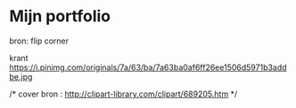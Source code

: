 # Mijn portfolio

<a href="https://dribbble.com/shots/15774489-The-Geisha-of-Gion-book-landing-page-interaction?utm_source=Clipboard_Shot&utm_campaign=ui_migulko&utm_content=The%20Geisha%20of%20Gion%20book%20landing%20page%20interaction&utm_medium=Social_Share&utm_source=Clipboard_Shot&utm_campaign=ui_migulko&utm_content=The%20Geisha%20of%20Gion%20book%20landing%20page%20interaction&utm_medium=Social_Share" ></a>

<a href="https://dribbble.com/shots/9914190-Storybook-of-Franklinford-Animated-Book-Wordpress-Theme?utm_source=Clipboard_Shot&utm_campaign=VV-Machine&utm_content=Storybook%20of%20Franklinford%20-%20Animated%20Book%20Wordpress%20Theme&utm_medium=Social_Share&utm_source=Clipboard_Shot&utm_campaign=VV-Machine&utm_content=Storybook%20of%20Franklinford%20-%20Animated%20Book%20Wordpress%20Theme&utm_medium=Social_Share"></a>

<a href="https://dribbble.com/shots/6845621-Bolo-diary-application-UX-brand-design?utm_source=Clipboard_Shot&utm_campaign=easonz&utm_content=Bolo%20diary%20application%20UX%20brand%20design&utm_medium=Social_Share&utm_source=Clipboard_Shot&utm_campaign=easonz&utm_content=Bolo%20diary%20application%20UX%20brand%20design&utm_medium=Social_Share"></a>


bron: flip corner
<a href="https://pngtree.com/element/down?id=NjgyNDU4Ng==&type=1&time=1678740853&token=MjhkYzI3ZmIxYjFlODY3NWU4YmQwMzc2MWVlNDUxOTI="></a>

krant
https://i.pinimg.com/originals/7a/63/ba/7a63ba0af6ff26ee1506d5971b3addbe.jpg

/* cover bron : http://clipart-library.com/clipart/689205.htm */
